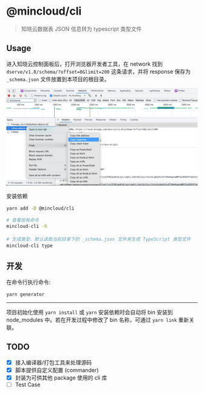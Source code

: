 # @mincloud/cli

> 知晓云数据表 JSON 信息转为 typescript 类型文件

## Usage

进入知晓云控制面板后，打开浏览器开发者工具，在 network 找到 `dserve/v1.8/schema/?offset=0&limit=200` 这条请求，并将 response 保存为 `_schema.json` 文件放置到本项目的根目录。

![copy response](static/network-save-response.png)

安装依赖

``` bash
yarn add -D @mincloud/cli
```

``` bash
# 查看现有命令
mincloud-cli -h

# 生成类型，默认读取当前目录下的 _schema.json 文件来生成 TypeScript 类型文件
mincloud-cli type 
```

## 开发

在命令行执行命令:

``` shell
yarn generator
```

---

项目初始化使用 `yarn install` 或 `yarn` 安装依赖时会自动将 bin 安装到 node_modules 中。若在开发过程中修改了 bin 名称，可通过 `yarn link` 重新关联。

## TODO

- [x] 接入编译器/打包工具来处理源码
- [x] 脚本提供自定义配置 (commander)
- [x] 封装为可供其他 package 使用的 cli 库
- [ ] Test Case

